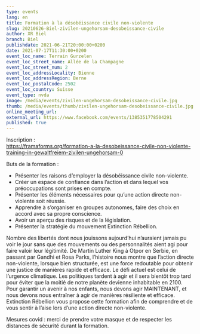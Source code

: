 ```yaml
---
type: events
lang: en
title: Formation à la désobéissance civile non-violente
slug: 20210626-Biel-zivilen-ungehorsam-desobeissance-civile
author: XR Biel
branch: Biel
publishdate: 2021-06-21T20:00:00+0200
date: 2021-07-17T11:30:00+0200
event_loc_name: Terrain Gurzelen
event_loc_street_name: Allée de la Champagne
event_loc_street_num: 2
event_loc_addressLocality: Bienne
event_loc_addressRegion: Berne
event_loc_postalCode: 2502
event_loc_country: Suisse
event_type: nvda
image: /media/events/zivilen-ungehorsam-desobeissance-civile.jpg
thumb: /media/events/thumb/zivilen-ungehorsam-desobeissance-civile.jpg
online_meeting_url: 
external_url: https://www.facebook.com/events/1385351778504291
published: true
---
```

Inscription :\
https://framaforms.org/formation-a-la-desobeissance-civile-non-violente-training-in-gewaltfreiem-zivilen-ungehorsam-0

Buts de la formation :
- Présenter les raisons d’employer la désobéissance civile non-violente.
- Créer un espace de confiance dans l’action et dans lequel vos préoccupations sont prises en compte.
- Présenter les éléments nécessaires pour qu’une action directe non-violente soit réussie.
- Apprendre à s’organiser en groupes autonomes, faire des choix en accord avec sa propre conscience.
- Avoir un aperçu des risques et de la législation.
- Présenter la stratégie du mouvement Extinction Rébellion.
  
Nombre des libertés dont nous jouissons aujourd’hui n’auraient jamais pu voir le jour sans que des mouvements ou des personnalités aient agi pour faire valoir leur légitimité. De Martin Luther King à Otpor en Serbie, en passant par Gandhi et Rosa Parks, l’histoire nous montre que l’action directe non-violente, lorsque bien structurée, est une force redoutable pour obtenir une justice de manières rapide et efficace. Le défi actuel est celui de l’urgence climatique. Les politiques tardent à agir et il sera bientôt trop tard pour éviter que la moitié de notre planète devienne inhabitable en 2100. Pour garantir un avenir à nos enfants, nous devons agir MAINTENANT, et nous devons nous entraîner à agir de manières résiliente et efficace. Extinction Rébellion vous propose cette formation afin de comprendre et de vous sentir à l’aise lors d’une action directe non-violente.
  
Mesures covid : merci de prendre votre masque et de respecter les distances de sécurité durant la formation.
